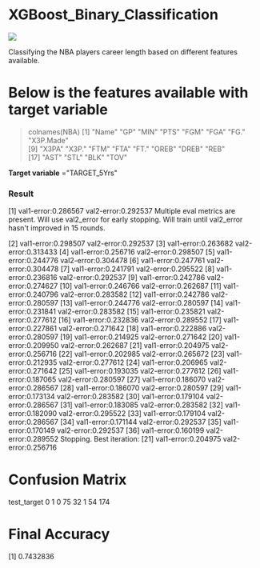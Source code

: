 # XGBoost_Binary_Classification

<img src = "https://cdn-images-1.medium.com/max/777/0*W95kiBrFkCZCoO-3.png" />

Classifying the NBA players career length based on different features available.

# Below is the features available with target variable
> colnames(NBA)
 [1] "Name"        "GP"          "MIN"         "PTS"         "FGM"         "FGA"         "FG."         "X3P.Made"   
 [9] "X3PA"        "X3P."        "FTM"         "FTA"         "FT."         "OREB"        "DREB"        "REB"        
[17] "AST"         "STL"         "BLK"         "TOV"         

**Target variable** ="TARGET_5Yrs"



### Result 

[1]	val1-error:0.286567	val2-error:0.292537 
Multiple eval metrics are present. Will use val2_error for early stopping.
Will train until val2_error hasn't improved in 15 rounds.

[2]	val1-error:0.298507	val2-error:0.292537 
[3]	val1-error:0.263682	val2-error:0.313433 
[4]	val1-error:0.256716	val2-error:0.298507 
[5]	val1-error:0.244776	val2-error:0.304478 
[6]	val1-error:0.247761	val2-error:0.304478 
[7]	val1-error:0.241791	val2-error:0.295522 
[8]	val1-error:0.236816	val2-error:0.292537 
[9]	val1-error:0.242786	val2-error:0.274627 
[10]	val1-error:0.246766	val2-error:0.262687 
[11]	val1-error:0.240796	val2-error:0.283582 
[12]	val1-error:0.242786	val2-error:0.280597 
[13]	val1-error:0.244776	val2-error:0.280597
[14]	val1-error:0.231841	val2-error:0.283582 
[15]	val1-error:0.235821	val2-error:0.277612 
[16]	val1-error:0.232836	val2-error:0.289552 
[17]	val1-error:0.227861	val2-error:0.271642 
[18]	val1-error:0.222886	val2-error:0.280597 
[19]	val1-error:0.214925	val2-error:0.271642 
[20]	val1-error:0.209950	val2-error:0.262687 
[21]	val1-error:0.204975	val2-error:0.256716 
[22]	val1-error:0.202985	val2-error:0.265672 
[23]	val1-error:0.212935	val2-error:0.277612 
[24]	val1-error:0.206965	val2-error:0.271642 
[25]	val1-error:0.193035	val2-error:0.277612 
[26]	val1-error:0.187065	val2-error:0.280597 
[27]	val1-error:0.186070	val2-error:0.286567 
[28]	val1-error:0.186070	val2-error:0.280597 
[29]	val1-error:0.173134	val2-error:0.283582 
[30]	val1-error:0.179104	val2-error:0.286567 
[31]	val1-error:0.183085	val2-error:0.283582 
[32]	val1-error:0.182090	val2-error:0.295522 
[33]	val1-error:0.179104	val2-error:0.286567 
[34]	val1-error:0.171144	val2-error:0.292537 
[35]	val1-error:0.170149	val2-error:0.292537 
[36]	val1-error:0.160199	val2-error:0.289552 
Stopping. Best iteration:
[21]	val1-error:0.204975	val2-error:0.256716


# Confusion Matrix
  test_target
      0   1
  0  75  32
  1  54 174

# Final Accuracy 
[1] 0.7432836
